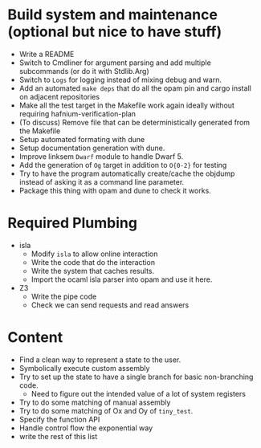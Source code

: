 # Build system and maintenance (optional but nice to have stuff)

 - Write a README
 - Switch to Cmdliner for argument parsing and add multiple subcommands (or do it with Stdlib.Arg)
 - Switch to `Logs` for logging instead of mixing debug and warn.
 - Add an automated `make deps` that do all the opam pin and cargo install on adjacent repositories
 - Make all the test target in the Makefile work again ideally without requiring hafnium-verification-plan
 - (To discuss) Remove file that can be deterministically generated from the Makefile
 - Setup automated formating with dune
 - Setup documentation generation with dune.
 - Improve linksem `Dwarf` module to handle Dwarf 5.
 - Add the generation of `Og` target in addition to `O{0-2}` for testing
 - Try to have the program automatically create/cache the objdump instead of asking it as a command line parameter.
 - Package this thing with opam and dune to check it works.

# Required Plumbing

 - isla
   - Modify `isla` to allow online interaction
   - Write the code that do the interaction
   - Write the system that caches results.
   - Import the ocaml isla parser into opam and use it here.
 - Z3
   - Write the pipe code
   - Check we can send requests and read answers

# Content

 - Find a clean way to represent a state to the user.
 - Symbolically execute custom assembly
 - Try to set up the state to have a single branch for basic non-branching code.
   - Need to figure out the intended value of a lot of system registers
 - Try to do some matching of manual assembly
 - Try to do some matching of Ox and Oy of `tiny_test`.
 - Specify the function API
 - Handle control flow the exponential way
 - write the rest of this list

